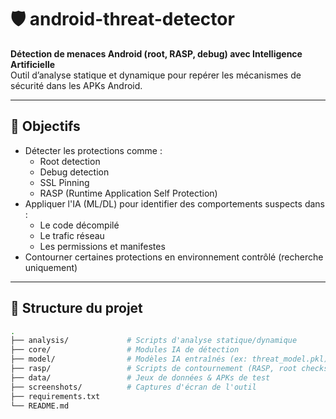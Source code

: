 # 🛡️ android-threat-detector

**Détection de menaces Android (root, RASP, debug) avec Intelligence Artificielle**  
Outil d’analyse statique et dynamique pour repérer les mécanismes de sécurité dans les APKs Android.

---

## 🚀 Objectifs

- Détecter les protections comme :
  - Root detection
  - Debug detection
  - SSL Pinning
  - RASP (Runtime Application Self Protection)
- Appliquer l'IA (ML/DL) pour identifier des comportements suspects dans :
  - Le code décompilé
  - Le trafic réseau
  - Les permissions et manifestes
- Contourner certaines protections en environnement contrôlé (recherche uniquement)

---

## 📂 Structure du projet

```bash
.
├── analysis/             # Scripts d'analyse statique/dynamique
├── core/                 # Modules IA de détection
├── model/                # Modèles IA entraînés (ex: threat_model.pkl)
├── rasp/                 # Scripts de contournement (RASP, root checks, etc.)
├── data/                 # Jeux de données & APKs de test
├── screenshots/          # Captures d'écran de l'outil
├── requirements.txt
└── README.md
